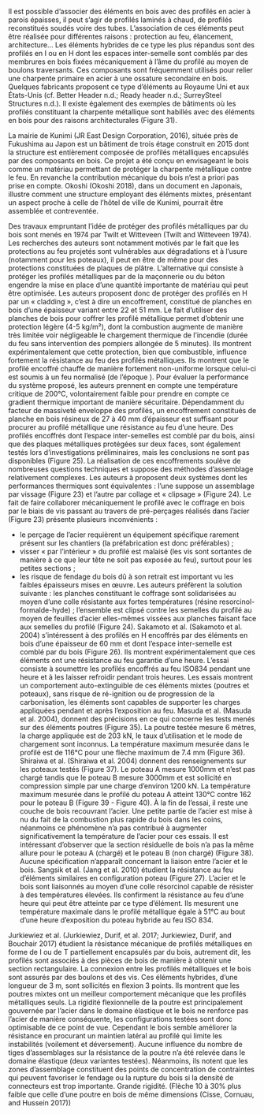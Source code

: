 Il est possible d’associer des éléments en bois avec des profilés en acier à parois épaisses, il peut s’agir de profilés laminés à chaud, de profilés reconstitués  soudés voire des tubes. L’association de ces éléments peut être réalisée pour différentes raisons : protection au feu, élancement, architecture… 
Les éléments hybrides de ce type les plus répandus sont des profilés en I ou en H dont les espaces inter-semelle sont comblés par des membrures en bois fixées mécaniquement à l’âme du profilé au moyen de boulons traversants. Ces composants sont fréquemment utilisés pour relier une charpente primaire en acier à une ossature secondaire en bois. Quelques fabricants proposent ce type d’éléments au Royaume Uni et aux États-Unis (cf. Better Header n.d.; Ready header n.d.; SurreySteel Structures n.d.).
Il existe également des exemples de bâtiments où les profilés constituant la charpente métallique sont habillés avec des éléments en bois pour des raisons architecturales (Figure 31).

La mairie de Kunimi (JR East Design Corporation, 2016), située près de Fukushima au Japon est un bâtiment de trois étage construit en 2015 dont la structure est entièrement composée de profilés métalliques encapsulés par des composants en bois. Ce projet a été conçu en envisageant le bois comme un matériau permettant de protéger la charpente métallique contre le feu. En revanche la contribution mécanique du bois n’est a priori pas prise en compte. Okoshi  (Okoshi 2018), dans un document en Japonais, illustre comment une structure employant des éléments mixtes, présentant un aspect proche à celle de l’hôtel de ville de Kunimi, pourrait être assemblée et contreventée.

Des travaux empruntant l’idée de protéger des profilés métalliques par du bois sont menés en 1974 par Twilt et Witteveen (Twilt and Witteveen 1974). Les recherches des auteurs sont notamment motivés par le fait que les protections au feu projetés sont vulnérables aux dégradations et à l’usure (notamment pour les poteaux), il peut en être de même pour des protections constituées de plaques de plâtre. L’alternative qui consiste à protéger les profilés métalliques par de la maçonnerie ou du béton engendre la mise en place d’une quantité importante de matériau qui peut être optimisée.  Les  auteurs proposent donc de protéger des profilés en H par un « cladding », c’est à dire un encoffrement, constitué de planches en bois d’une épaisseur variant entre 22 et 51 mm. Le fait d’utiliser des planches de bois pour coffrer les profilé métallique permet d’obtenir une protection légère (4-5 kg/m²), dont la combustion augmente de manière très limitée voir négligeable le chargement thermique de l’incendie (durée du feu sans intervention des pompiers allongée de 5 minutes). Ils montrent expérimentalement que cette protection, bien que combustible, influence fortement la résistance au feu des profilés métalliques. Ils montrent que le profilé encoffré chauffe de manière fortement non-uniforme lorsque celui-ci est soumis à un feu normalisé (de l’époque ). Pour évaluer la performance du système proposé, les auteurs prennent en compte une température critique de 200°C, volontairement faible pour prendre en compte ce gradient thermique important de manière sécuritaire. Dépendamment du facteur de massiveté enveloppe des profilés, un encoffrement constitués de planche en bois résineux de 27 à 40 mm d’épaisseur est suffisant pour procurer au profilé métallique une résistance au feu d’une heure. Des profilés encoffrés dont l’espace inter-semelles est comblé par du bois, ainsi que des plaques métalliques protégées sur deux faces, sont également testés lors d’investigations préliminaires, mais les conclusions ne sont pas disponibles (Figure 25). La réalisation de ces encoffrements soulève de nombreuses questions techniques et suppose des méthodes d’assemblage relativement complexes. Les auteurs à proposent deux systèmes dont les performances thermiques sont équivalentes : l’une suppose un assemblage par vissage (Figure 23) et l’autre par collage et « clipsage » (Figure 24). Le fait de faire collaborer mécaniquement le profilé avec le coffrage en bois par le biais de vis passant au travers de pré-perçages réalisés dans l’acier (Figure 23) présente plusieurs inconvénients : 
-	le perçage de l’acier requièrent un équipement spécifique rarement présent sur les chantiers (la préfabrication est donc préférables) ;
-	visser « par l’intérieur » du profilé est malaisé (les vis sont sortantes de manière à ce que leur tête ne soit pas exposée au feu), surtout pour les petites sections ;
-	les risque de fendage du bois dû à son retrait est important vu les faibles épaisseurs mises en œuvre.
Les auteurs préfèrent la solution suivante : les planches constituant le coffrage sont solidarisées au moyen d’une colle résistante aux fortes températures (résine resorcinol-formalde-hyde) ; l’ensemble est clipsé contre les semelles du profilé au moyen de feuilles d’acier elles-mêmes vissées aux planches faisant face aux semelles du profilé (Figure 24).
Sakamoto et al. (Sakamoto et al. 2004) s’intéressent à des profilés en H encoffrés par des éléments en bois d’une épaisseur de 60 mm et dont l’espace inter-semelle est comblé par du bois (Figure 26). Ils montrent expérimentalement que ces éléments ont une résistance au feu garantie d’une heure. L’essai consiste à soumettre les profilés encoffrés au feu ISO834 pendant une heure et à les laisser refroidir pendant trois heures. Les essais montrent un comportement auto-extinguible de ces éléments mixtes (poutres et poteaux), sans risque de ré-ignition ou de progression de la carbonisation, les éléments sont capables de supporter les charges appliquées pendant et après l’exposition au feu. Masuda et al. (Masuda et al. 2004), donnent des précisions en ce qui concerne les tests menés sur des éléments poutres (Figure 35). La poutre testée mesure 6 mètres, la charge appliquée est de 203 kN, le taux d’utilisation et le mode de chargement sont inconnus. La température maximum mesurée dans le profilé est de 116°C pour une flèche maximum de 7.4 mm (Figure 36). Shiraiwa et al. (Shiraiwa et al. 2004) donnent des renseignements sur les poteaux testés (Figure 37). Le poteau A mesure 1000mm et n’est pas chargé tandis que le poteau B mesure 3000mm et est sollicité en compression simple par une charge d’environ 1200 kN. La température maximum mesurée dans le profilé du poteau A atteint 130°C contre 162 pour le poteau B (Figure 39 - Figure 40). À la fin de l’essai, il reste une couche de  bois recouvrant l’acier. Une petite partie de l’acier est mise à nu du fait de la combustion plus rapide du bois dans les coins, néanmoins ce phénomène n’a pas contribué à augmenter significativement la température de l’acier pour ces essais. Il est intéressant d’observer que la section résiduelle de bois n’a pas la même allure pour le poteau A (chargé) et le poteau B (non chargé) (Figure 38). Aucune spécification n’apparaît concernant la liaison entre l’acier et le bois.
Sangsik et al. (Jang et al. 2010) étudient la résistance au feu d’éléments similaires en configuration poteau (Figure 27). L’acier et le bois sont liaisonnés au moyen d’une colle résorcinol capable de résister à des températures élevées. Ils confirment la résistance au feu d’une heure qui peut être atteinte par ce type d’élément. Ils mesurent une température maximale  dans le profilé métallique égale à 51°C au bout d’une heure d’exposition du poteau hybride au feu ISO 834.

Jurkiewiez et al. (Jurkiewiez, Durif, et al. 2017; Jurkiewiez, Durif, and Bouchair 2017) étudient la résistance mécanique de profilés métalliques en forme de I ou de T partiellement encapsulés par du bois, autrement dit, les profilés sont associés à des pièces de bois de manière à obtenir une section rectangulaire. La connexion entre les profilés métalliques et le bois sont assurés par des boulons et des vis. Ces éléments hybrides, d’une longueur de 3 m, sont sollicités en flexion 3 points. Ils montrent que les poutres mixtes ont un meilleur comportement mécanique que les profilés métalliques seuls. La rigidité flexionnelle de la poutre est principalement gouvernée par l’acier dans le domaine élastique et le bois ne renforce pas l’acier de manière conséquente, les configurations testées sont donc optimisable de ce point de vue. Cependant le bois semble améliorer la résistance en procurant un maintien latéral au profilé qui limite les instabilités (voilement et déversement). Aucune influence du nombre de tiges d’assemblages sur la résistance de la poutre n’a été relevée dans le domaine élastique (deux variantes testées). Néanmoins, ils notent que les zones d’assemblage constituent des points de concentration de contraintes qui peuvent favoriser le fendage ou la rupture du bois si la densité de connecteurs est trop importante. Grande rigidité. (Flèche 10 à 30% plus faible que celle d’une poutre en bois de même dimensions (Cisse, Cornuau, and Hussein 2017))
